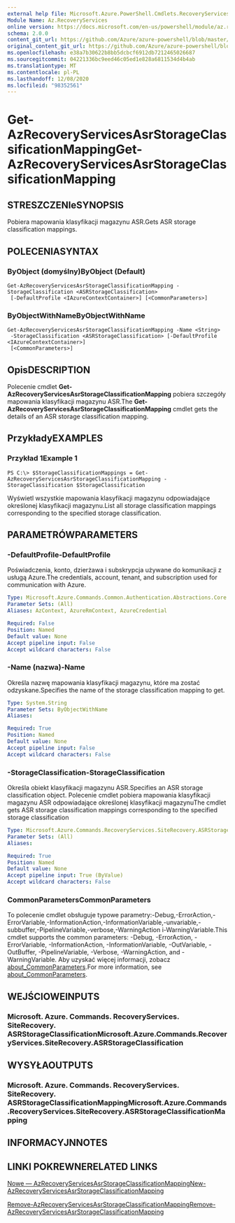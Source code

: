 ```yaml
---
external help file: Microsoft.Azure.PowerShell.Cmdlets.RecoveryServices.SiteRecovery.dll-Help.xml
Module Name: Az.RecoveryServices
online version: https://docs.microsoft.com/en-us/powershell/module/az.recoveryservices/get-azrecoveryservicesasrstorageclassificationmapping
schema: 2.0.0
content_git_url: https://github.com/Azure/azure-powershell/blob/master/src/RecoveryServices/RecoveryServices/help/Get-AzRecoveryServicesAsrStorageClassificationMapping.md
original_content_git_url: https://github.com/Azure/azure-powershell/blob/master/src/RecoveryServices/RecoveryServices/help/Get-AzRecoveryServicesAsrStorageClassificationMapping.md
ms.openlocfilehash: e38a7b30622b8bb5dcbcf6912db7212465026687
ms.sourcegitcommit: 04221336bc9eed46c05ed1e828a6811534d4b4ab
ms.translationtype: MT
ms.contentlocale: pl-PL
ms.lasthandoff: 12/08/2020
ms.locfileid: "98352561"
---
```

# <span data-ttu-id="d1999-101">Get-AzRecoveryServicesAsrStorageClassificationMapping</span><span class="sxs-lookup"><span data-stu-id="d1999-101">Get-AzRecoveryServicesAsrStorageClassificationMapping</span></span>

## <span data-ttu-id="d1999-102">STRESZCZENIe</span><span class="sxs-lookup"><span data-stu-id="d1999-102">SYNOPSIS</span></span>
<span data-ttu-id="d1999-103">Pobiera mapowania klasyfikacji magazynu ASR.</span><span class="sxs-lookup"><span data-stu-id="d1999-103">Gets ASR storage classification mappings.</span></span>

## <span data-ttu-id="d1999-104">POLECENIA</span><span class="sxs-lookup"><span data-stu-id="d1999-104">SYNTAX</span></span>

### <span data-ttu-id="d1999-105">ByObject (domyślny)</span><span class="sxs-lookup"><span data-stu-id="d1999-105">ByObject (Default)</span></span>
```
Get-AzRecoveryServicesAsrStorageClassificationMapping -StorageClassification <ASRStorageClassification>
 [-DefaultProfile <IAzureContextContainer>] [<CommonParameters>]
```

### <span data-ttu-id="d1999-106">ByObjectWithName</span><span class="sxs-lookup"><span data-stu-id="d1999-106">ByObjectWithName</span></span>
```
Get-AzRecoveryServicesAsrStorageClassificationMapping -Name <String>
 -StorageClassification <ASRStorageClassification> [-DefaultProfile <IAzureContextContainer>]
 [<CommonParameters>]
```

## <span data-ttu-id="d1999-107">Opis</span><span class="sxs-lookup"><span data-stu-id="d1999-107">DESCRIPTION</span></span>
<span data-ttu-id="d1999-108">Polecenie cmdlet **Get-AzRecoveryServicesAsrStorageClassificationMapping** pobiera szczegóły mapowania klasyfikacji magazynu ASR.</span><span class="sxs-lookup"><span data-stu-id="d1999-108">The **Get-AzRecoveryServicesAsrStorageClassificationMapping** cmdlet gets the details of an ASR storage classification mapping.</span></span>

## <span data-ttu-id="d1999-109">Przykłady</span><span class="sxs-lookup"><span data-stu-id="d1999-109">EXAMPLES</span></span>

### <span data-ttu-id="d1999-110">Przykład 1</span><span class="sxs-lookup"><span data-stu-id="d1999-110">Example 1</span></span>
```
PS C:\> $StorageClassificationMappings = Get-AzRecoveryServicesAsrStorageClassificationMapping -StorageClassification $StorageClassification
```

<span data-ttu-id="d1999-111">Wyświetl wszystkie mapowania klasyfikacji magazynu odpowiadające określonej klasyfikacji magazynu.</span><span class="sxs-lookup"><span data-stu-id="d1999-111">List all storage classification mappings corresponding to the specified storage classification.</span></span>

## <span data-ttu-id="d1999-112">PARAMETRÓW</span><span class="sxs-lookup"><span data-stu-id="d1999-112">PARAMETERS</span></span>

### <span data-ttu-id="d1999-113">-DefaultProfile</span><span class="sxs-lookup"><span data-stu-id="d1999-113">-DefaultProfile</span></span>
<span data-ttu-id="d1999-114">Poświadczenia, konto, dzierżawa i subskrypcja używane do komunikacji z usługą Azure.</span><span class="sxs-lookup"><span data-stu-id="d1999-114">The credentials, account, tenant, and subscription used for communication with Azure.</span></span>


```yaml
Type: Microsoft.Azure.Commands.Common.Authentication.Abstractions.Core.IAzureContextContainer
Parameter Sets: (All)
Aliases: AzContext, AzureRmContext, AzureCredential

Required: False
Position: Named
Default value: None
Accept pipeline input: False
Accept wildcard characters: False
```

### <span data-ttu-id="d1999-115">-Name (nazwa)</span><span class="sxs-lookup"><span data-stu-id="d1999-115">-Name</span></span>
<span data-ttu-id="d1999-116">Określa nazwę mapowania klasyfikacji magazynu, które ma zostać odzyskane.</span><span class="sxs-lookup"><span data-stu-id="d1999-116">Specifies the name of the storage classification mapping to get.</span></span>

```yaml
Type: System.String
Parameter Sets: ByObjectWithName
Aliases:

Required: True
Position: Named
Default value: None
Accept pipeline input: False
Accept wildcard characters: False
```

### <span data-ttu-id="d1999-117">-StorageClassification</span><span class="sxs-lookup"><span data-stu-id="d1999-117">-StorageClassification</span></span>
<span data-ttu-id="d1999-118">Określa obiekt klasyfikacji magazynu ASR.</span><span class="sxs-lookup"><span data-stu-id="d1999-118">Specifies an ASR storage classification object.</span></span> <span data-ttu-id="d1999-119">Polecenie cmdlet pobiera mapowania klasyfikacji magazynu ASR odpowiadające określonej klasyfikacji magazynu</span><span class="sxs-lookup"><span data-stu-id="d1999-119">The cmdlet gets ASR storage classification mappings corresponding to the specified storage classification</span></span> 

```yaml
Type: Microsoft.Azure.Commands.RecoveryServices.SiteRecovery.ASRStorageClassification
Parameter Sets: (All)
Aliases:

Required: True
Position: Named
Default value: None
Accept pipeline input: True (ByValue)
Accept wildcard characters: False
```

### <span data-ttu-id="d1999-120">CommonParameters</span><span class="sxs-lookup"><span data-stu-id="d1999-120">CommonParameters</span></span>
<span data-ttu-id="d1999-121">To polecenie cmdlet obsługuje typowe parametry:-Debug,-ErrorAction,-ErrorVariable,-InformationAction,-InformationVariable,-unvariable,-subbuffer,-PipelineVariable,-verbose,-WarningAction i-WarningVariable.</span><span class="sxs-lookup"><span data-stu-id="d1999-121">This cmdlet supports the common parameters: -Debug, -ErrorAction, -ErrorVariable, -InformationAction, -InformationVariable, -OutVariable, -OutBuffer, -PipelineVariable, -Verbose, -WarningAction, and -WarningVariable.</span></span> <span data-ttu-id="d1999-122">Aby uzyskać więcej informacji, zobacz [about_CommonParameters](http://go.microsoft.com/fwlink/?LinkID=113216).</span><span class="sxs-lookup"><span data-stu-id="d1999-122">For more information, see [about_CommonParameters](http://go.microsoft.com/fwlink/?LinkID=113216).</span></span>

## <span data-ttu-id="d1999-123">WEJŚCIOWE</span><span class="sxs-lookup"><span data-stu-id="d1999-123">INPUTS</span></span>

### <span data-ttu-id="d1999-124">Microsoft. Azure. Commands. RecoveryServices. SiteRecovery. ASRStorageClassification</span><span class="sxs-lookup"><span data-stu-id="d1999-124">Microsoft.Azure.Commands.RecoveryServices.SiteRecovery.ASRStorageClassification</span></span>

## <span data-ttu-id="d1999-125">WYSYŁA</span><span class="sxs-lookup"><span data-stu-id="d1999-125">OUTPUTS</span></span>

### <span data-ttu-id="d1999-126">Microsoft. Azure. Commands. RecoveryServices. SiteRecovery. ASRStorageClassificationMapping</span><span class="sxs-lookup"><span data-stu-id="d1999-126">Microsoft.Azure.Commands.RecoveryServices.SiteRecovery.ASRStorageClassificationMapping</span></span>

## <span data-ttu-id="d1999-127">INFORMACYJN</span><span class="sxs-lookup"><span data-stu-id="d1999-127">NOTES</span></span>

## <span data-ttu-id="d1999-128">LINKI POKREWNE</span><span class="sxs-lookup"><span data-stu-id="d1999-128">RELATED LINKS</span></span>

[<span data-ttu-id="d1999-129">Nowe — AzRecoveryServicesAsrStorageClassificationMapping</span><span class="sxs-lookup"><span data-stu-id="d1999-129">New-AzRecoveryServicesAsrStorageClassificationMapping</span></span>](./New-AzRecoveryServicesAsrStorageClassificationMapping.md)

[<span data-ttu-id="d1999-130">Remove-AzRecoveryServicesAsrStorageClassificationMapping</span><span class="sxs-lookup"><span data-stu-id="d1999-130">Remove-AzRecoveryServicesAsrStorageClassificationMapping</span></span>](./Remove-AzRecoveryServicesAsrStorageClassificationMapping.md)
